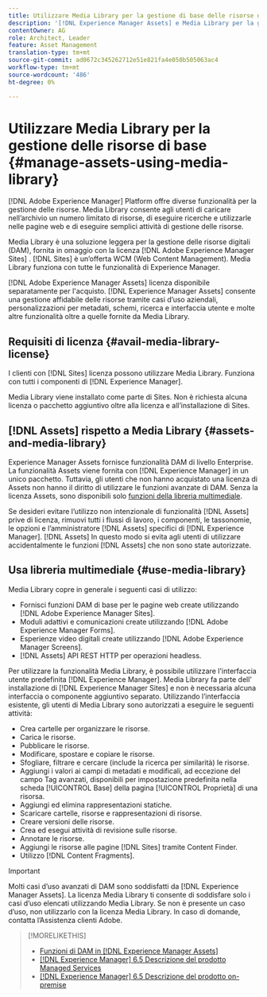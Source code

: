 ```yaml
---
title: Utilizzare Media Library per la gestione di base delle risorse digitali
description: '[!DNL Experience Manager Assets] e Media Library per la gestione delle risorse.'
contentOwner: AG
role: Architect, Leader
feature: Asset Management
translation-type: tm+mt
source-git-commit: ad0672c345262712e51e821fa4e050b505063ac4
workflow-type: tm+mt
source-wordcount: '486'
ht-degree: 0%

---
```



<!--

Define Media Lib
Define req for it
Define use cases
Define what is not included

-->

# Utilizzare Media Library per la gestione delle risorse di base {#manage-assets-using-media-library}

[!DNL Adobe Experience Manager] Platform offre diverse funzionalità per la gestione delle risorse. Media Library consente agli utenti di caricare nell’archivio un numero limitato di risorse, di eseguire ricerche e utilizzarle nelle pagine web e di eseguire semplici attività di gestione delle risorse.

Media Library è una soluzione leggera per la gestione delle risorse digitali (DAM), fornita in omaggio con la licenza [!DNL Adobe Experience Manager Sites] . [!DNL Sites] è un’offerta WCM (Web Content Management). Media Library funziona con tutte le funzionalità di Experience Manager.

[!DNL Adobe Experience Manager Assets] licenza disponibile separatamente per l&#39;acquisto. [!DNL Experience Manager Assets] consente una gestione affidabile delle risorse tramite casi d’uso aziendali, personalizzazioni per metadati, schemi, ricerca e interfaccia utente e molte altre funzionalità oltre a quelle fornite da Media Library.

## Requisiti di licenza {#avail-media-library-license}

I clienti con [!DNL Sites] licenza possono utilizzare Media Library. Funziona con tutti i componenti di [!DNL Experience Manager].

Media Library viene installato come parte di Sites. Non è richiesta alcuna licenza o pacchetto aggiuntivo oltre alla licenza e all’installazione di Sites.

## [!DNL Assets] rispetto a Media Library  {#assets-and-media-library}

Experience Manager Assets fornisce funzionalità DAM di livello Enterprise. La funzionalità Assets viene fornita con [!DNL Experience Manager] in un unico pacchetto. Tuttavia, gli utenti che non hanno acquistato una licenza di Assets non hanno il diritto di utilizzare le funzioni avanzate di DAM. Senza la licenza Assets, sono disponibili solo [funzioni della libreria multimediale](#use-media-library).

Se desideri evitare l’utilizzo non intenzionale di funzionalità [!DNL Assets] prive di licenza, rimuovi tutti i flussi di lavoro, i componenti, le tassonomie, le opzioni e l’amministratore [!DNL Assets] specifici di [!DNL Experience Manager]. [!DNL Assets] In questo modo si evita agli utenti di utilizzare accidentalmente le funzioni [!DNL Assets] che non sono state autorizzate.

## Usa libreria multimediale {#use-media-library}

Media Library copre in generale i seguenti casi di utilizzo:

* Fornisci funzioni DAM di base per le pagine web create utilizzando [!DNL Adobe Experience Manager Sites].
* Moduli adattivi e comunicazioni create utilizzando [!DNL Adobe Experience Manager Forms].
* Esperienze video digitali create utilizzando [!DNL Adobe Experience Manager Screens].
* [!DNL Assets] API REST HTTP per operazioni headless.

<!-- TBD: Remove this after confirmation. May need to merge this list with the list provided by PMs.

* Basic metadata properties
* Tag management
* Version control
* Static renditions
* Projects, tasks, workflow authoring
* Activity stream (timeline)
* Query Builder (API)
* Marketing Cloud integration
* User interface customization and extension
* Comments and annotation
-->

Per utilizzare la funzionalità Media Library, è possibile utilizzare l&#39;interfaccia utente predefinita [!DNL Experience Manager]. Media Library fa parte dell’ installazione di [!DNL Experience Manager Sites] e non è necessaria alcuna interfaccia o componente aggiuntivo separato. Utilizzando l’interfaccia esistente, gli utenti di Media Library sono autorizzati a eseguire le seguenti attività:

* Crea cartelle per organizzare le risorse.
* Carica le risorse.
* Pubblicare le risorse.
* Modificare, spostare e copiare le risorse.
* Sfogliare, filtrare e cercare (include la ricerca per similarità) le risorse.
* Aggiungi i valori ai campi di metadati e modificali, ad eccezione del campo Tag avanzati, disponibili per impostazione predefinita nella scheda [!UICONTROL Base] della pagina [!UICONTROL Proprietà] di una risorsa.
* Aggiungi ed elimina rappresentazioni statiche.
* Scaricare cartelle, risorse e rappresentazioni di risorse.
* Creare versioni delle risorse.
* Crea ed esegui attività di revisione sulle risorse.
* Annotare le risorse.
* Aggiungi le risorse alle pagine [!DNL Sites] tramite Content Finder.
* Utilizzo [!DNL Content Fragments].

<!-- TBD: Define exactly which basic Assets workflow are available for use with Media Library?
-->

>[!IMPORTANT]
>
>Molti casi d’uso avanzati di DAM sono soddisfatti da [!DNL Experience Manager Assets]. La licenza Media Library ti consente di soddisfare solo i casi d’uso elencati utilizzando Media Library. Se non è presente un caso d’uso, non utilizzarlo con la licenza Media Library. In caso di domande, contatta l’Assistenza clienti Adobe.

<!-- TBD: Add a CTA - how to contact Adobe for queries. -->

>[!MORELIKETHIS]
>
>* [Funzioni di DAM in [!DNL Experience Manager Assets]](https://experienceleague.adobe.com/docs/experience-manager-65/assets/home.html)
>* [[!DNL Experience Manager] 6.5 Descrizione del prodotto Managed Services](https://helpx.adobe.com/legal/product-descriptions/adobe-experience-manager-managed-services.html)
>* [[!DNL Experience Manager] 6.5 Descrizione del prodotto on-premise](https://helpx.adobe.com/legal/product-descriptions/adobe-experience-manager-on-premise.html)


